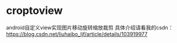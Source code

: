 # croptoview
android自定义view实现图片移动旋转缩放裁剪
具体介绍请看我的csdn：https://blog.csdn.net/liuhaibo_ljf/article/details/103919977
